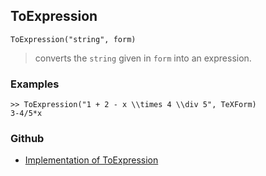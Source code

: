 ## ToExpression

```
ToExpression("string", form)
```

> converts the `string` given in `form` into an expression.
   
### Examples

```
>> ToExpression("1 + 2 - x \\times 4 \\div 5", TeXForm)
3-4/5*x
```

### Github

* [Implementation of ToExpression](https://github.com/axkr/symja_android_library/blob/master/symja_android_library/matheclipse-core/src/main/java/org/matheclipse/core/builtin/StringFunctions.java#L2968) 
